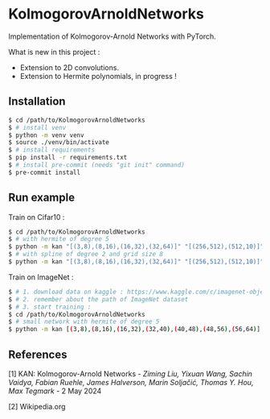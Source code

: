 # KolmogorovArnoldNetworks

Implementation of Kolmogorov-Arnold Networks with PyTorch.

What is new in this project :
- Extension to 2D convolutions.
- Extension to Hermite polynomials, in progress !

## Installation

```bash
$ cd /path/to/KolmogorovArnoldNetworks
$ # install venv
$ python -m venv venv
$ source ./venv/bin/activate
$ # install requirements
$ pip install -r requirements.txt
$ # install pre-commit (needs "git init" command)
$ pre-commit install
```

## Run example

Train on Cifar10 :

```bash
$ cd /path/to/KolmogorovArnoldNetworks
$ # with hermite of degree 5
$ python -m kan "[(3,8),(8,16),(16,32),(32,64)]" "[(256,512),(512,10)]" -k 3 -s 2 -p 1 -r "silu" -a "hermite" -a "n=5" train "cifar10" "./out/cifar10" "./out/train_hermite_cifar10" -lr 1e-4 -b 64 -e 100 --train-ratio 0.7 --cuda --save-every 256
$ # with spline of degree 2 and grid size 8
$ python -m kan "[(3,8),(8,16),(16,32),(32,64)]" "[(256,512),(512,10)]" -k 3 -s 2 -p 1 -r "silu" -a "b-spline" -a "degree=2" -a "grid_size=8" train "cifar10" "./out/cifar10" "./out/train_bspline_cifar10" -lr 1e-4 -b 64 -e 100 --train-ratio 0.7 --cuda --save-every 256
```

Train on ImageNet :

```bash
$ # 1. download data on kaggle : https://www.kaggle.com/c/imagenet-object-localization-challenge
$ # 2. remember about the path of ImageNet dataset
$ # 3. start training :
$ cd /path/to/KolmogorovArnoldNetworks
$ # small network with hermite of degree 5
$ python -m kan [(3,8),(8,16),(16,32),(32,40),(40,48),(48,56),(56,64)] [(256,512),(512,1000)] -r silu -k 3 -s 2 -p 1 -a hermite -ao n=5 --cuda train imagenet /path/to/imagenet-object-localization-challenge/ILSVRC/Data/CLS-LOC/train ./out/train_imagenet -e 1000 -b 64 -lr 1e-4 --save-every 4096 --train-ratio 0.7
```

## References

[1] KAN: Kolmogorov-Arnold Networks - *Ziming Liu, Yixuan Wang, Sachin Vaidya, Fabian Ruehle, James Halverson, Marin Soljačić, Thomas Y. Hou, Max Tegmark* - 2 May 2024

[2] Wikipedia.org
